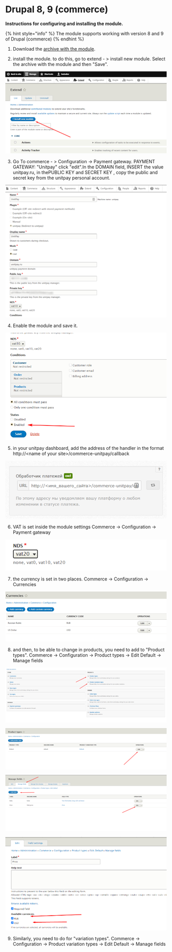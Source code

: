 # Drupal 8, 9 \(commerce\)

**Instructions for configuring and installing the module.**

{% hint style="info" %}
The module supports working with version 8 and 9 of Drupal \(commerce\)
{% endhint %}

1. Download the [archive with the module](https://github.com/unitpay/drupal/archive/main.zip).

2. install the module. to do this, go to extend - &gt; install new module. Select the archive with the module and then "Save".

![](../../.gitbook/assets/d_ustanovka%20%281%29.png)

3. Go To commerce - &gt; Configuration -&gt; Payment gateway. PAYMENT GATEWAY: "Unitpay" click "edit".In the DOMAIN field, INSERT the value unitpay.ru, in thePUBLIC KEY  and SECRET KEY , copy the public and secret key from the unitpay personal account.

![](../../.gitbook/assets/8-nastroiki1.png)

4. Enable the module and save it.

![](../../.gitbook/assets/8-nastroiki2.png)

5. in your unitpay dashboard, add the address of the handler in the format http://&lt;name of your site&gt;/commerce-unitpay/callback

![](../../.gitbook/assets/213514da544a8913f88105cb2135f9ae.png)

6. VAT is set inside the module settings Commerce -&gt; Configuration -&gt; Payment gateway

![](../../.gitbook/assets/6e56d9874bd24b7521520cac32b1d278.png)

7. the currency is set in two places. Commerce -&gt; Configuration -&gt; Currencies

![](../../.gitbook/assets/6a75171b61038834536fdc4987f3386b.png)

8. and then, to be able to change in products, you need to add to "Product types". Commerce -&gt; Configuration -&gt; Product types -&gt; Edit Default -&gt; Manage fields

![](../../.gitbook/assets/1111.png)

![](../../.gitbook/assets/222.png)

![](../../.gitbook/assets/3333.png)

![](../../.gitbook/assets/4444.png)

9. Similarly, you need to do for "variation types". Commerce -&gt; Configuration -&gt; Product variation types -&gt; Edit Default -&gt; Manage fields



